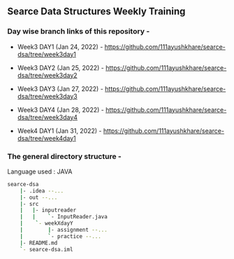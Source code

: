## Searce Data Structures Weekly Training

### Day wise branch links of this repository - 

* Week3 DAY1 (Jan 24, 2022) - https://github.com/111ayushkhare/searce-dsa/tree/week3day1
* Week3 DAY2 (Jan 25, 2022) - https://github.com/111ayushkhare/searce-dsa/tree/week3day2
* Week3 DAY3 (Jan 27, 2022) - https://github.com/111ayushkhare/searce-dsa/tree/week3day3
* Week3 DAY4 (Jan 28, 2022) - https://github.com/111ayushkhare/searce-dsa/tree/week3day4


* Week4 DAY1 (Jan 31, 2022) - https://github.com/111ayushkhare/searce-dsa/tree/week4day1

### The general directory structure -
Language used : JAVA
```sh
searce-dsa
    |- .idea --...
    |- out --...
    |- src
    |   |- inputreader
    |   |    `- InputReader.java
    |    `- weekXdayY
    |        |- assignment --...
    |        `- practice --...
    |- README.md
    `- searce-dsa.iml
```
